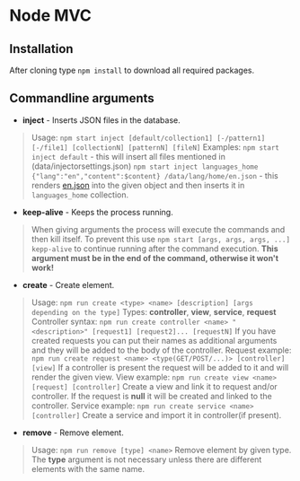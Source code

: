 # Node MVC

## Installation
After cloning type ```npm install``` to download all required packages.

## Commandline arguments
* **inject** - Inserts JSON files in the database.
> Usage: ```npm start inject [default/collection1] [-/pattern1] [-/file1] [collectionN] [patternN] [fileN]```
> Examples:
> ```npm start inject default``` - this will insert all files mentioned in (data/injectorsettings.json)
> ```npm start inject languages_home {"lang":"en","content":$content} /data/lang/home/en.json``` - this renders [en.json](data/lang/home/en.json) into the given object and then inserts it in ```languages_home``` collection.

* **keep-alive** - Keeps the process running.
> When giving arguments the process will execute the commands and then kill itself.
> To prevent this use ```npm start [args, args, args, ...] kepp-alive``` to continue running after the command execution.
> **This argument must be in the end of the command, otherwise it won't work!**

* **create** - Create element.
> Usage: ```npm run create <type> <name> [description] [args depending on the type]```
> Types: **controller**, **view**, **service**, **request**
> Controller syntax: ```npm run create controller <name> "<description>" [request1] [request2]... [requestN]```
> If you have created requests you can put their names as additional arguments and they will be added to the body of the controller.
> Request example: ```npm run create request <name> <type(GET/POST/...)> [controller] [view]```
> If a controller is present the request will be added to it and will render the given view.
> View example: ```npm run create view <name> [request] [controller]```
> Create a view and link it to request and/or controller. If the request is **null** it will be created and linked to the controller.
> Service example: ```npm run create service <name> [controller]```
> Create a service and import it in controller(if present).

* **remove** - Remove element.
> Usage: ```npm run remove [type] <name>```
> Remove element by given type. The **type** argument is not necessary unless there are different elements with the same name.